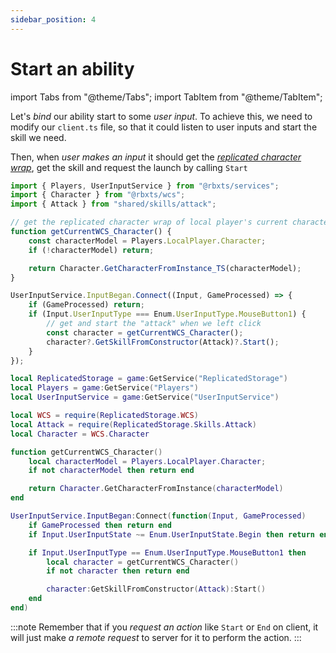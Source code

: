 ```yaml
---
sidebar_position: 4
---
```


# Start an ability

import Tabs from "@theme/Tabs";
import TabItem from "@theme/TabItem";

Let's *bind* our ability start to some *user input*.
To achieve this, we need to modify our `client.ts` file, so that it could
listen to user inputs and start the skill we need.

Then, when *user makes an input* it should get the *[replicated character wrap](replication-explained.md)*, get the skill and request the launch by calling `Start`

<Tabs groupId="languages">
<TabItem value="TypeScript" default>

```ts title="client.ts" showLineNumbers
import { Players, UserInputService } from "@rbxts/services";
import { Character } from "@rbxts/wcs";
import { Attack } from "shared/skills/attack";

// get the replicated character wrap of local player's current character
function getCurrentWCS_Character() {
	const characterModel = Players.LocalPlayer.Character;
	if (!characterModel) return;

	return Character.GetCharacterFromInstance_TS(characterModel);
}

UserInputService.InputBegan.Connect((Input, GameProcessed) => {
	if (GameProcessed) return;
	if (Input.UserInputType === Enum.UserInputType.MouseButton1) {
		// get and start the "attack" when we left click
		const character = getCurrentWCS_Character();
		character?.GetSkillFromConstructor(Attack)?.Start();
	}
});
```

</TabItem>
<TabItem value="Luau">

```lua title="attack.lua" showLineNumbers
local ReplicatedStorage = game:GetService("ReplicatedStorage")
local Players = game:GetService("Players")
local UserInputService = game:GetService("UserInputService")

local WCS = require(ReplicatedStorage.WCS)
local Attack = require(ReplicatedStorage.Skills.Attack)
local Character = WCS.Character

function getCurrentWCS_Character()
	local characterModel = Players.LocalPlayer.Character;
	if not characterModel then return end

	return Character.GetCharacterFromInstance(characterModel)
end

UserInputService.InputBegan:Connect(function(Input, GameProcessed)
	if GameProcessed then return end
	if Input.UserInputState ~= Enum.UserInputState.Begin then return end

	if Input.UserInputType == Enum.UserInputType.MouseButton1 then
		local character = getCurrentWCS_Character()
		if not character then return end

		character:GetSkillFromConstructor(Attack):Start()
	end
end)
```

</TabItem>
</Tabs>

:::note
Remember that if you *request an action* like `Start` or `End` on client, it will just make *a remote request* to server for it to perform the action.
:::